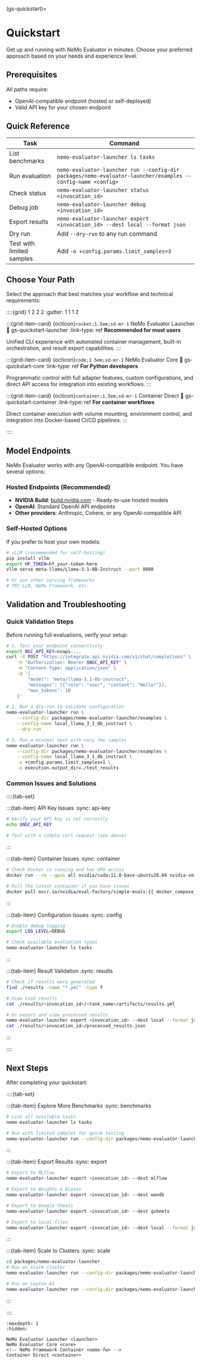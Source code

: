 (gs-quickstart)=
# Quickstart

Get up and running with NeMo Evaluator in minutes. Choose your preferred approach based on your needs and experience level.

## Prerequisites

All paths require:

- OpenAI-compatible endpoint (hosted or self-deployed)
- Valid API key for your chosen endpoint

## Quick Reference

| Task | Command |
|------|---------|
| List benchmarks | `nemo-evaluator-launcher ls tasks` |
| Run evaluation | `nemo-evaluator-launcher run --config-dir packages/nemo-evaluator-launcher/examples --config-name <config>` |
| Check status | `nemo-evaluator-launcher status <invocation_id>` |
| Debug job | `nemo-evaluator-launcher debug <invocation_id>` |
| Export results | `nemo-evaluator-launcher export <invocation_id> --dest local --format json` |
| Dry run | Add `--dry-run` to any run command |
| Test with limited samples | Add `-o +config.params.limit_samples=3` |


## Choose Your Path

Select the approach that best matches your workflow and technical requirements:

::::{grid} 1 2 2 2
:gutter: 1 1 1 2

:::{grid-item-card} {octicon}`rocket;1.5em;sd-mr-1` NeMo Evaluator Launcher
:link: gs-quickstart-launcher
:link-type: ref
**Recommended for most users**

Unified CLI experience with automated container management, built-in orchestration, and result export capabilities.
:::

:::{grid-item-card} {octicon}`code;1.5em;sd-mr-1` NeMo Evaluator Core
:link: gs-quickstart-core
:link-type: ref
**For Python developers**

Programmatic control with full adapter features, custom configurations, and direct API access for integration into existing workflows.
:::

<!-- :::{grid-item-card} {octicon}`code;1.5em;sd-mr-1` NeMo Framework Container
:link: gs-quickstart-nemo-fw
:link-type: ref
**For NeMo Framework Users**

End-to-end training and evaluation of large language models (LLMs).
::: -->

:::{grid-item-card} {octicon}`container;1.5em;sd-mr-1` Container Direct
:link: gs-quickstart-container
:link-type: ref
**For container workflows**

Direct container execution with volume mounting, environment control, and integration into Docker-based CI/CD pipelines.
:::

::::

## Model Endpoints

NeMo Evaluator works with any OpenAI-compatible endpoint. You have several options:

### **Hosted Endpoints** (Recommended)

- **NVIDIA Build**: [build.nvidia.com](https://build.nvidia.com) - Ready-to-use hosted models
- **OpenAI**: Standard OpenAI API endpoints  
- **Other providers**: Anthropic, Cohere, or any OpenAI-compatible API

### **Self-Hosted Options**

If you prefer to host your own models:

```bash
# vLLM (recommended for self-hosting)
pip install vllm
export HF_TOKEN=hf_your-token-here
vllm serve meta-llama/Llama-3.1-8B-Instruct --port 8080

# Or use other serving frameworks
# TRT-LLM, NeMo Framework, etc.
```

<!-- See {ref}`deployment-overview` for detailed deployment options. -->

## Validation and Troubleshooting

### Quick Validation Steps

Before running full evaluations, verify your setup:

```bash
# 1. Test your endpoint connectivity
export NGC_API_KEY=nvapi-...
curl -X POST "https://integrate.api.nvidia.com/v1/chat/completions" \
    -H "Authorization: Bearer $NGC_API_KEY" \
    -H "Content-Type: application/json" \
    -d '{
        "model": "meta/llama-3.1-8b-instruct",
        "messages": [{"role": "user", "content": "Hello!"}],
        "max_tokens": 10
    }'

# 2. Run a dry-run to validate configuration
nemo-evaluator-launcher run \
    --config-dir packages/nemo-evaluator-launcher/examples \
    --config-name local_llama_3_1_8b_instruct \
    --dry-run

# 3. Run a minimal test with very few samples
nemo-evaluator-launcher run \
    --config-dir packages/nemo-evaluator-launcher/examples \
    --config-name local_llama_3_1_8b_instruct \
    -o +config.params.limit_samples=1 \
    -o execution.output_dir=./test_results
```

### Common Issues and Solutions

::::{tab-set}

:::{tab-item} API Key Issues
:sync: api-key

```bash
# Verify your API key is set correctly
echo $NGC_API_KEY

# Test with a simple curl request (see above)
```
:::

:::{tab-item} Container Issues
:sync: container

```bash
# Check Docker is running and has GPU access
docker run --rm --gpus all nvidia/cuda:11.8-base-ubuntu20.04 nvidia-smi

# Pull the latest container if you have issues
docker pull nvcr.io/nvidia/eval-factory/simple-evals:{{ docker_compose_latest }}
```
:::

:::{tab-item} Configuration Issues
:sync: config

```bash
# Enable debug logging
export LOG_LEVEL=DEBUG

# Check available evaluation types
nemo-evaluator-launcher ls tasks
```
:::

:::{tab-item} Result Validation
:sync: results

```bash
# Check if results were generated
find ./results -name "*.yml" -type f

# View task results
cat ./results/<invocation_id>/<task_name>/artifacts/results.yml

# Or export and view processed results
nemo-evaluator-launcher export <invocation_id> --dest local --format json
cat ./results/<invocation_id>/processed_results.json
```
:::

::::

## Next Steps

After completing your quickstart:

::::{tab-set}

:::{tab-item} Explore More Benchmarks
:sync: benchmarks

```bash
# List all available tasks
nemo-evaluator-launcher ls tasks

# Run with limited samples for quick testing
nemo-evaluator-launcher run --config-dir packages/nemo-evaluator-launcher/examples --config-name local_limit_samples
```
:::

:::{tab-item} Export Results
:sync: export

```bash
# Export to MLflow
nemo-evaluator-launcher export <invocation_id> --dest mlflow

# Export to Weights & Biases  
nemo-evaluator-launcher export <invocation_id> --dest wandb

# Export to Google Sheets
nemo-evaluator-launcher export <invocation_id> --dest gsheets

# Export to local files
nemo-evaluator-launcher export <invocation_id> --dest local --format json
```
:::

:::{tab-item} Scale to Clusters
:sync: scale

```bash
cd packages/nemo-evaluator-launcher
# Run on Slurm cluster
nemo-evaluator-launcher run --config-dir packages/nemo-evaluator-launcher/examples --config-name slurm_llama_3_1_8b_instruct

# Run on Lepton AI
nemo-evaluator-launcher run --config-dir packages/nemo-evaluator-launcher/examples --config-name lepton_vllm_llama_3_1_8b_instruct
```
:::

::::


```{toctree}
:maxdepth: 1
:hidden:

NeMo Evaluator Launcher <launcher>
NeMo Evaluator Core <core>
<!-- NeMo Framework Container <nemo-fw> -->
Container Direct <container>
```
